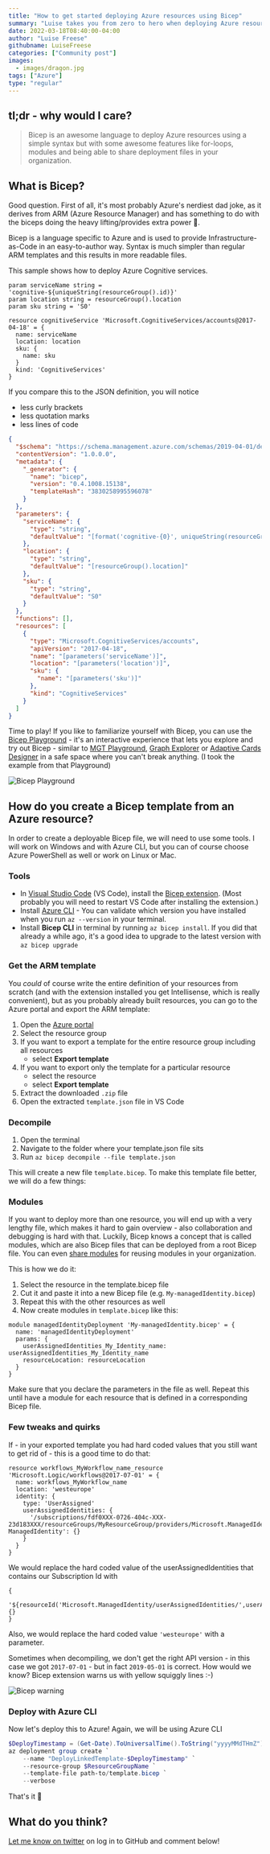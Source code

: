 ```yaml
---
title: "How to get started deploying Azure resources using Bicep"
summary: "Luise takes you from zero to hero when deploying Azure resources using Bicep instead of traditional ARM templates. Learn about tools, process and additional tips"
date: 2022-03-18T08:40:00-04:00
author: "Luise Freese"
githubname: LuiseFreese
categories: ["Community post"]
images:
  - images/dragon.jpg
tags: ["Azure"]
type: "regular"
---
```


## tl;dr - why would I care?

> Bicep is an awesome language to deploy Azure resources using a simple syntax but with some awesome features like for-loops, modules and being able to share deployment files in your organization.

## What is Bicep?

Good question. First of all, it's most probably Azure's nerdiest dad joke, as it derives from ARM (Azure Resource Manager) and has something to do with the biceps doing the heavy lifting/provides extra power 💪.

Bicep is a language specific to Azure and is used to provide Infrastructure-as-Code in an easy-to-author way. Syntax is much simpler than regular ARM templates and this results in more readable files.

This sample shows how to deploy Azure Cognitive services.

```Bicep
param serviceName string = 'cognitive-${uniqueString(resourceGroup().id)}'
param location string = resourceGroup().location
param sku string = 'S0'

resource cognitiveService 'Microsoft.CognitiveServices/accounts@2017-04-18' = {
  name: serviceName
  location: location
  sku: {
    name: sku
  }
  kind: 'CognitiveServices'
}
```

If you compare this to the JSON definition, you will notice

- less curly brackets
- less quotation marks
- less lines of code

```JSON
{
  "$schema": "https://schema.management.azure.com/schemas/2019-04-01/deploymentTemplate.json#",
  "contentVersion": "1.0.0.0",
  "metadata": {
    "_generator": {
      "name": "bicep",
      "version": "0.4.1008.15138",
      "templateHash": "3830258995596078"
    }
  },
  "parameters": {
    "serviceName": {
      "type": "string",
      "defaultValue": "[format('cognitive-{0}', uniqueString(resourceGroup().id))]"
    },
    "location": {
      "type": "string",
      "defaultValue": "[resourceGroup().location]"
    },
    "sku": {
      "type": "string",
      "defaultValue": "S0"
    }
  },
  "functions": [],
  "resources": [
    {
      "type": "Microsoft.CognitiveServices/accounts",
      "apiVersion": "2017-04-18",
      "name": "[parameters('serviceName')]",
      "location": "[parameters('location')]",
      "sku": {
        "name": "[parameters('sku')]"
      },
      "kind": "CognitiveServices"
    }
  ]
}
```

Time to play! If you like to familiarize yourself with Bicep, you can use the [Bicep Playground](https://bicepdemo.z22.web.core.windows.net/) - it's an interactive experience that lets you explore and try out Bicep - similar to [MGT Playground](https://mgt.dev/), [Graph Explorer](https://developer.microsoft.com/graph/graph-explorer) or [Adaptive Cards Designer](https://adaptivecards.io/designer/) in a safe space where you can't break anything. (I took the example from that Playground)

![Bicep Playground](images/bicep-playground.png)

## How do you create a Bicep template from an Azure resource?

In order to create a deployable Bicep file, we will need to use some tools. I will work on Windows and with Azure CLI, but you can of course choose Azure PowerShell as well or work on Linux or Mac.

### Tools

- In [Visual Studio Code](https://code.visualstudio.com/) (VS Code), install the [Bicep extension](https://marketplace.visualstudio.com/items?itemName=ms-azuretools.vscode-bicep). (Most probably you will need to restart VS Code after installing the extension.)
- Install [Azure CLI](https://docs.microsoft.com/cli/azure/install-azure-cli-windows?tabs=azure-cli) - You can validate which version you have installed when you run `az --version` in your terminal.
- Install **Bicep CLI** in terminal by running `az bicep install`. If you did that already a while ago, it's a good idea to upgrade to the latest version with `az bicep upgrade`

### Get the ARM template

You *could* of course write the entire definition of your resources from scratch (and with the extension installed you get Intellisense, which is really convenient), but as you probably already built resources, you can go to the Azure portal and export the ARM template:

1. Open the [Azure portal](https://portal.azure.com)
2. Select the resource group
3. If you want to export a template for the entire resource group including all resources
   - select **Export template**
4. If you want to export only the template for a particular resource
   - select the resource
   - select **Export template**
5. Extract the downloaded `.zip` file
6. Open the extracted `template.json` file in VS Code

### Decompile

1. Open the terminal
2. Navigate to the folder where your template.json file sits
3. Run `az bicep decompile --file template.json`

This will create a new file `template.bicep`. To make this template file better, we will do a few things:

### Modules

If you want to deploy more than one resource, you will end up with a very lengthy file, which makes it hard to gain overview - also collaboration and debugging is hard with that. Luckily, Bicep knows a concept that is called modules, which are also Bicep files that can be deployed from a root Bicep file. You can even [share modules](https://docs.microsoft.com/azure/azure-resource-manager/bicep/private-module-registry?tabs=azure-powershell) for reusing modules in your organization.

This is how we do it:

1. Select the resource in the template.bicep file
2. Cut it and paste it into a new Bicep file (e.g. `My-managedIdentity.bicep`)
3. Repeat this with the other resources as well
4. Now create modules in `template.bicep` like this:

```Bicep
module managedIdentityDeployment 'My-managedIdentity.bicep' = {
  name: 'managedIdentityDeployment'
  params: {
    userAssignedIdentities_My_Identity_name: userAssignedIdentities_My_Identity_name
    resourceLocation: resourceLocation
  }
}
```

Make sure that you declare the parameters in the file as well. Repeat this until have a module for each resource that is defined in a corresponding Bicep file.

### Few tweaks and quirks

If - in your exported template you had hard coded values that you still want to get rid of - this is a good time to do that:

```Bicep
resource workflows_MyWorkflow_name_resource 'Microsoft.Logic/workflows@2017-07-01' = {
  name: workflows_MyWorkflow_name
  location: 'westeurope'
  identity: {
    type: 'UserAssigned'
    userAssignedIdentities: {
      '/subscriptions/fdf0XXX-0726-404c-XXX-23d183XXX/resourceGroups/MyResourceGroup/providers/Microsoft.ManagedIdentity/userAssignedIdentities/My-ManagedIdentity': {}
    }
  }
}
```

We would replace the hard coded value of the userAssignedIdentities that contains our Subscription Id with

```Bicep
{
      '${resourceId('Microsoft.ManagedIdentity/userAssignedIdentities/',userAssignedIdentities_My_Identity_name)}': {}
}
```

Also, we would replace the hard coded value `'westeurope'` with a parameter.

Sometimes when decompiling, we don't get the right API version - in this case we got `2017-07-01` - but in fact `2019-05-01` is correct. How would we know? Bicep extension warns us with yellow squiggly lines :-)

![Bicep warning](images/bicep-warning.png)

### Deploy with Azure CLI

Now let's deploy this to Azure! Again, we will be using Azure CLI

```ps1
$DeployTimestamp = (Get-Date).ToUniversalTime().ToString("yyyyMMdTHmZ")
az deployment group create `
    --name "DeployLinkedTemplate-$DeployTimestamp" `
    --resource-group $ResourceGroupName `
    --template-file path-to/template.bicep `
    --verbose
```

That's it 🚀

## What do you think?

[Let me know on twitter](https://twitter.com/LuiseFreese/status/1501632661084950532) on log in to GitHub and comment below!
